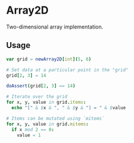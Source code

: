 # Array2D

Two-dimensional array implementation.

## Usage

```nim
var grid = newArray2D[int](5, 6)

# Set data at a particular point in the "grid"
grid[2, 3] = 14

doAssert(grid[2, 3] == 14)

# Iterate over the grid
for x, y, value in grid.items:
  echo "[" & $x & ", " & $y & "] = " & $value

# Items can be mutated using `mitems`
for x, y, value in grid.mitems:
  if x mod 2 == 0:
    value = 1
```
